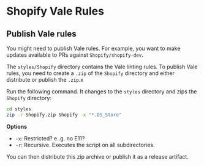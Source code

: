 # Shopify Vale Rules

## Publish Vale rules

You might need to publish Vale rules. For example, you want to make updates available to PRs against `Shopify/shopify-dev`.

The `styles/Shopify` directory contains the Vale linting rules. To publish Vale rules, you need to create a `.zip` of the `Shopify` directory and either distribute or publish the `.zip`.x

Run the following command. It changes to the `styles` directory and zips the `Shopify` directory:

```bash
cd styles
zip -r Shopify.zip Shopify -x "*.DS_Store"

```

**Options**

- `-x`: Restricted? e..g. no E11?
- `-r`: Recursive. Executes the script on all subdirectories.

You can then distribute this zip archive or publish it as a release artifact.

<!-- Let's add some detail on how to distribute and how to publish. Goal is to enable tech writers to contribute to these rules as our styles evolve. -->
